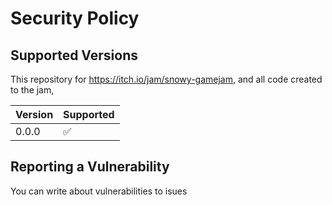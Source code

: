 # Security Policy

## Supported Versions

This repository for https://itch.io/jam/snowy-gamejam, and all code created to the jam, 

| Version | Supported          |
| ------- | ------------------ |
| 0.0.0   | :white_check_mark: |

## Reporting a Vulnerability

You can write about vulnerabilities to isues
